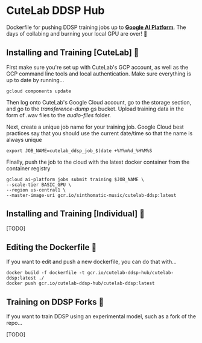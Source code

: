 # CuteLab DDSP Hub

Dockerfile for pushing DDSP training jobs up to [**Google AI Platform**](https://console.cloud.google.com/ai-platform/dashboard). The days of collabing and burning your local GPU are over! 🍺

## Installing and Training [CuteLab] 💅

First make sure you're set up with CuteLab's GCP account, as well as the GCP command line tools and local authentication. Make sure everything is up to date by running...

```
gcloud components update
```
Then log onto CuteLab's Google Cloud account, go to the storage section, and go to the _transference-dump_ gs bucket. Upload training data in the form of .wav files to the _audio-files_ folder.

Next, create a unique job name for your training job. Google Cloud best practices say that you should use the current date/time so that the name is always unique 

```
export JOB_NAME=cutelab_ddsp_job_$(date +%Y%m%d_%H%M%S
```

Finally, push the job to the cloud with the latest docker container from the container registry

```
gcloud ai-platform jobs submit training $JOB_NAME \                          
--scale-tier BASIC_GPU \
--region us-central1 \
--master-image-uri gcr.io/sinthomatic-music/cutelab-ddsp:latest
```

## Installing and Training [Individual] 🍮

[TODO]

## Editing the Dockerfile 🐋

If you want to edit and push a new dockerfile, you can do that with...

```
docker build -f dockerfile -t gcr.io/cutelab-ddsp-hub/cutelab-ddsp:latest ./
docker push gcr.io/cutelab-ddsp-hub/cutelab-ddsp:latest
```

## Training on DDSP Forks 🍴

If you want to train DDSP using an experimental model, such as a fork of the repo... 

[TODO]